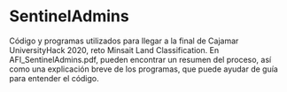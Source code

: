 # SentinelAdmins

Código y programas utilizados para llegar a la final de Cajamar UniversityHack 2020, reto Minsait Land Classification. En AFI_SentinelAdmins.pdf, pueden encontrar un resumen del proceso, así como una explicación breve de los programas, que puede ayudar de guía para entender el código. 
